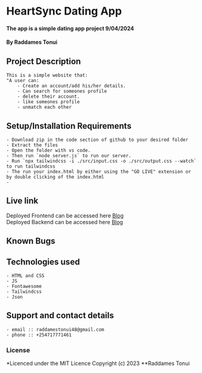 # HeartSync Dating App
#### The app is a simple dating app project 9/04/2024
#### **By Raddames Tonui**
## Project Description
    This is a simple website that:
    "A user can:
        - Create an account/add his/her details.
        - Can search for someones profile
        - delete their account.
        - like someones profile
        - unmatch each other
## Setup/Installation Requirements
    - Download zip in the code section of github to your desired folder
    - Extract the files
    - Open the folder with vs code.
    - Then run `node server.js` to run our server. 
    - Run `npx tailwindcss -i ./src/input.css -o ./src/output.css --watch` to run tailwindcss
    - The run your index.html by either using the "GO LIVE" extension or by double clicking of the index.html
    - 
       
## Live link
Deployed Frontend can be accessed here [Blog](https://raddames-tonui.github.io/HeartSync-Dating-App/)  
Deployed Backend can be accessed here [Blog](https://heartsync-dating-app.onrender.com/users)


## Known Bugs
   
## Technologies used
   
    - HTML and CSS
    - JS
    - Fontawesome
    - Tailwindcss
    - Json

## Support and contact details
    - email :: raddamestonui48@gmail.com
    - phone :: +254717771461

### License
*Licenced under the MIT Licence
Copyright (c) 2023 **Raddames Tonui
